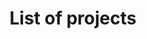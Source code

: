 ---
title: List of projects
position_number: 1
parameters:
  - name:
    content:
content_markdown: |-
  Here is the complete list of available projects from our 6 reforestation partners. They are all available in all environments.

  **Note 1:** For an up-to-date list, please use the "/Project GET" method to retrieve the current list.

  **Note 2:** Because of an unusual high demands for trees in the last few months, availability of certain projects will have to be confirmed.

  | Reforestation Organization | Location | Project ID | Link to the details of the project |
  | --- | --- | --- |
  | ChaseAfrica | Kenya | 32146688 | chaseafrica.org.uk |
  | Conserve Natural Forests | Thailand | 17222233 | conservenaturalforests.org/reforestation |  
  | OneTreePlanted | Australia | 93322350 | onetreeplanted.org/collections/asia/products/australia |
  | OneTreePlanted | Brazil | 92222222 | onetreeplanted.org/collections/latin-america/products/brazil-forests |
  | OneTreePlanted | Canada (British Columbia) | 61616161 | onetreeplanted.org/collections/canada/products/british-columbia-forests |
  | OneTreePlanted | Canada (Ontario) | 82828283 | onetreeplanted.org/collections/canada/products/ontario |
  | OneTreePlanted | Canada (Québec) | 82828282 | onetreeplanted.org/collections/canada/products/quebec |
  | OneTreePlanted | Canada (New-Brunswick) | 41721322 | onetreeplanted.org/collections/canada/products/new-brunswick |
  | OneTreePlanted | Colombia | 77112002 | onetreeplanted.org/collections/latin-america/products/colombia |
  | OneTreePlanted | Denmark | 77119009 | onetreeplanted.org/collections/europe/products/denmark |
  | OneTreePlanted | Ethiopia | 93333333 | onetreeplanted.org/collections/africa/products/ethiopia |
  | OneTreePlanted | Ghana | 93333366 | onetreeplanted.org/collections/africa/products/ghana |
  | OneTreePlanted | Guatemala | ca9692a1 | onetreeplanted.org/collections/latin-america/products/guatemala-forests |
  | OneTreePlanted | Haiti | ca9692a0 | onetreeplanted.org/collections/latin-america/products/haiti |
  | OneTreePlanted | Honduras | 97133435 | onetreeplanted.org/collections/latin-america/products/honduras |
  | OneTreePlanted | Iceland | 77115005 | onetreeplanted.org/collections/europe/products/iceland|
  | OneTreePlanted | Indonesia | 93322249 | onetreeplanted.org/collections/asia/products/indonesia |
  | OneTreePlanted | India | 95555557 | onetreeplanted.org/collections/asia/products/india |
  | OneTreePlanted | Kenya | 94444444 | onetreeplanted.org/collections/africa/products/kenya |
  | OneTreePlanted | Mexico | 77111001 | onetreeplanted.org/products/mexico |
  | OneTreePlanted | New Zealand | 77111010 | onetreeplanted.org/collections/the-pacific/products/new-zealand |
  | OneTreePlanted | Peru | 77113003 | onetreeplanted.org/collections/latin-america/products/peru |
  | OneTreePlanted | Philippines | 93322255 | onetreeplanted.org/collections/asia/products/philippine |
  | OneTreePlanted | Romania | 77116006 | onetreeplanted.org/collections/europe/products/romania |
  | OneTreePlanted | Rwanda | 93333377 | onetreeplanted.org/collections/africa/products/rwanda |
  | OneTreePlanted | Scotland | 77117007 | onetreeplanted.org/collections/europe/products/scotland |
  | OneTreePlanted | Spain | 77118008 | onetreeplanted.org/collections/europe/products/spain |
  | OneTreePlanted | Tanzania | 77114004 | onetreeplanted.org/collections/africa/products/tanzania |
  | OneTreePlanted | Uganda | 93333777 | onetreeplanted.org/collections/africa/products/uganda |
  | OneTreePlanted | USA (California) | 91111111 | onetreeplanted.org/collections/united-states/products/california-forests |
  | OneTreePlanted | USA (Colorado) | 71717171 | onetreeplanted.org/collections/united-states/products/colorado-forests |
  | OneTreePlanted | USA (Florida) | 81818181 | onetreeplanted.org/collections/united-states/products/florida-forests |
  | OneTreePlanted | USA (Oregon) | 91919191 | onetreeplanted.org/collections/united-states/products/oregon-trees |
  | OneTreePlanted | Vietnam | 95555555 | onetreeplanted.org/collections/asia/products/vietnam |
  | OneTreePlanted | Where the trees are needed the most | 06032322 | onetreeplanted.org |
  | Sustainable Harvest International | Belize | 52223885 | www.sustainableharvest.org/programs |
  | Sustainable Harvest International | Honduras | 52223774 | www.sustainableharvest.org/programs |
  | Weforest | Brazil | 98881222 | weforest.org/project/brazil |
  | Weforest | Ethiopia | 97777777 | weforest.org/project/ethiopia-seret |
  | Weforest | India | 96666666 | weforest.org/project/india-khasi-hills |
  | Weforest | Tanzania | 98888888 | weforest.org/project/tanzania |
  | Weforest | Zambia | 98881333 | weforest.org/project/zambia-luanshya |
  | TIST | India | 81818182 | program.tist.org/india |
  | TIST | Kenya | 81818183 | program.tist.org/kenya |

  Back to the main page of the RaaS (Reforestation as a Service) main page at [DigitalHumani.com](http://digitalhumani.com)
---